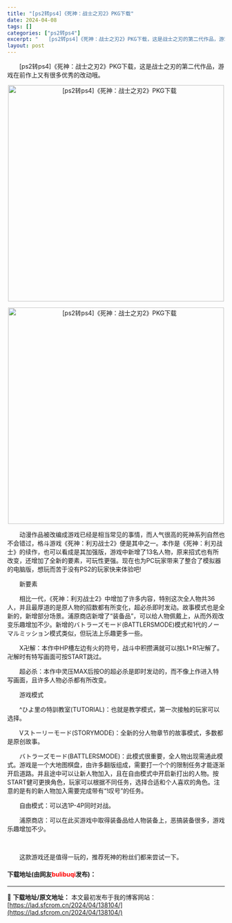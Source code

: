 ```yaml
---
title: "[ps2转ps4]《死神：战士之刃2》PKG下载"
date: 2024-04-08
tags: []
categories: ["ps2转ps4"]
excerpt: "　　[ps2转ps4]《死神：战士之刃2》PKG下载，这是战士之刃的第二代作品，游戏在前作上又有很多优秀的改动哦。 　　动漫作品被改编成游戏已经是相当常见的事情，而人气很高的死神系列自然也不会错过，格斗游戏《死神：利刃战士2》便是其中之一。本作是《死神：利刃战士》的续作，也可以看成是其加强版，游戏中&hellip;"
layout: post
---
```


 <p>　　[ps2转ps4]《死神：战士之刃2》PKG下载，这是战士之刃的第二代作品，游戏在前作上又有很多优秀的改动哦。</p> <p align="center"><img border="0" src="https://lad.sfcrom.cn/wp-content/uploads/2024/04/20240408_6613f6b278d2e.webp" width="500" alt="[ps2转ps4]《死神：战士之刃2》PKG下载" /></p> <p align="center"><img border="0" src="https://lad.sfcrom.cn/wp-content/uploads/2024/04/20240408_6613f6b2cb6bf.webp" width="500" alt="[ps2转ps4]《死神：战士之刃2》PKG下载" /></p> <p>　　动漫作品被改编成游戏已经是相当常见的事情，而人气很高的死神系列自然也不会错过，格斗游戏《死神：利刃战士2》便是其中之一。本作是《死神：利刃战士》的续作，也可以看成是其加强版，游戏中新增了13名人物，原来招式也有所改变，还增加了全新的要素，可玩性更强。现在也为PC玩家带来了整合了模拟器的电脑版，想玩而苦于没有PS2的玩家快来体验吧!</p> <p>　　新要素</p> <p>　　相比一代，《死神：利刃战士2》中增加了许多内容，特别这次全人物共36人，并且最厚道的是原人物的招数都有所变化，超必杀即时发动。故事模式也是全新的，新增部分场景。浦原商店新增了&ldquo;装备品&rdquo;，可以给人物佩戴上，从而外观改变乐趣增加不少。新增的バトラーズモード(BATTLERSMODE)模式和1代的ノーマルミッション模式类似，但玩法上乐趣更多一些。</p> <p>　　X卍解：本作中HP槽左边有火的符号，战斗中积攒满就可以按L1+R1卍解了。卍解时有特写画面可按START跳过。</p> <p>　　超必杀：本作中灵压MAX后按O的超必杀是即时发动的，而不像上作进入特写画面，且许多人物必杀都有所改变。</p> <p>　　游戏模式</p> <p>　　^ひよ里の特訓教室(TUTORIAL)：也就是教学模式，第一次接触的玩家可以选择。</p> <p>　　Vストーリーモード(STORYMODE)：全新的分人物章节的故事模式，多数都是原创故事。</p> <p>　　バトラーズモード(BATTLERSMODE)：此模式很重要，全人物出现需通此模式。游戏是一个大地图棋盘，由许多翻版组成，需要打一个个的限制任务才能逐渐开启道路。并且途中可以让新人物加入，且在自由模式中开启新打出的人物。按START健可更换角色，玩家可以根据不同任务，选择合适和个人喜欢的角色。注意的是有的新人物加入需要完成带有&ldquo;!叹号&rdquo;的任务。</p> <p>　　自由模式：可以选1P-4P同时对战。</p> <p>　　浦原商店：可以在此买游戏中取得装备品给人物装备上，恶搞装备很多，游戏乐趣增加不少。</p> <p>&nbsp;</p> <p>　　这款游戏还是值得一玩的，推荐死神的粉丝们都来尝试一下。</p> <p><h4>下载地址(由网友<font color="red">bulibuqi</font>发布)：</h4></p> 

---
📖 **下载地址/原文地址：** 本文最初发布于我的博客网站：[https://lad.sfcrom.cn/2024/04/138104/](https://lad.sfcrom.cn/2024/04/138104/)
